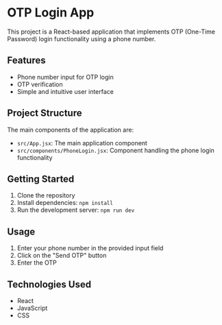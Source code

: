 # OTP Login App

This project is a React-based application that implements OTP (One-Time Password) login functionality using a phone number.

## Features

- Phone number input for OTP login
- OTP verification
- Simple and intuitive user interface

## Project Structure

The main components of the application are:

- `src/App.jsx`: The main application component
- `src/components/PhoneLogin.jsx`: Component handling the phone login functionality

## Getting Started

1. Clone the repository
2. Install dependencies: `npm install`
3. Run the development server: `npm run dev`


## Usage

1. Enter your phone number in the provided input field
2. Click on the "Send OTP" button
3. Enter the OTP

## Technologies Used

- React
- JavaScript
- CSS
